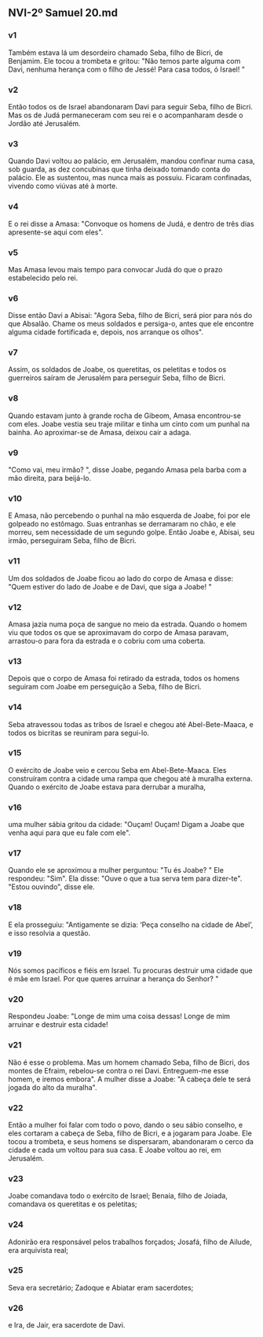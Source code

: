 ## NVI-2º Samuel 20.md
### v1
 Também estava lá um desordeiro chamado Seba, filho de Bicri, de Benjamim. Ele tocou a trombeta e gritou: "Não temos parte alguma com Davi, nenhuma herança com o filho de Jessé! Para casa todos, ó Israel! "
### v2
 Então todos os de Israel abandonaram Davi para seguir Seba, filho de Bicri. Mas os de Judá permaneceram com seu rei e o acompanharam desde o Jordão até Jerusalém.
### v3
 Quando Davi voltou ao palácio, em Jerusalém, mandou confinar numa casa, sob guarda, as dez concubinas que tinha deixado tomando conta do palácio. Ele as sustentou, mas nunca mais as possuiu. Ficaram confinadas, vivendo como viúvas até à morte.
### v4
 E o rei disse a Amasa: "Convoque os homens de Judá, e dentro de três dias apresente-se aqui com eles".
### v5
 Mas Amasa levou mais tempo para convocar Judá do que o prazo estabelecido pelo rei.
### v6
 Disse então Davi a Abisai: "Agora Seba, filho de Bicri, será pior para nós do que Absalão. Chame os meus soldados e persiga-o, antes que ele encontre alguma cidade fortificada e, depois, nos arranque os olhos".
### v7
 Assim, os soldados de Joabe, os queretitas, os peletitas e todos os guerreiros saíram de Jerusalém para perseguir Seba, filho de Bicri.
### v8
 Quando estavam junto à grande rocha de Gibeom, Amasa encontrou-se com eles. Joabe vestia seu traje militar e tinha um cinto com um punhal na bainha. Ao aproximar-se de Amasa, deixou cair a adaga.
### v9
 "Como vai, meu irmão? ", disse Joabe, pegando Amasa pela barba com a mão direita, para beijá-lo.
### v10
 E Amasa, não percebendo o punhal na mão esquerda de Joabe, foi por ele golpeado no estômago. Suas entranhas se derramaram no chão, e ele morreu, sem necessidade de um segundo golpe. Então Joabe e, Abisai, seu irmão, perseguiram Seba, filho de Bicri.
### v11
 Um dos soldados de Joabe ficou ao lado do corpo de Amasa e disse: "Quem estiver do lado de Joabe e de Davi, que siga a Joabe! "
### v12
 Amasa jazia numa poça de sangue no meio da estrada. Quando o homem viu que todos os que se aproximavam do corpo de Amasa paravam, arrastou-o para fora da estrada e o cobriu com uma coberta.
### v13
 Depois que o corpo de Amasa foi retirado da estrada, todos os homens seguiram com Joabe em perseguição a Seba, filho de Bicri.
### v14
 Seba atravessou todas as tribos de Israel e chegou até Abel-Bete-Maaca, e todos os bicritas se reuniram para segui-lo.
### v15
 O exército de Joabe veio e cercou Seba em Abel-Bete-Maaca. Eles construíram contra a cidade uma rampa que chegou até à muralha externa. Quando o exército de Joabe estava para derrubar a muralha,
### v16
 uma mulher sábia gritou da cidade: "Ouçam! Ouçam! Digam a Joabe que venha aqui para que eu fale com ele".
### v17
 Quando ele se aproximou a mulher perguntou: "Tu és Joabe? " Ele respondeu: "Sim". Ela disse: "Ouve o que a tua serva tem para dizer-te". "Estou ouvindo", disse ele.
### v18
 E ela prosseguiu: "Antigamente se dizia: ‘Peça conselho na cidade de Abel’, e isso resolvia a questão.
### v19
 Nós somos pacíficos e fiéis em Israel. Tu procuras destruir uma cidade que é mãe em Israel. Por que queres arruinar a herança do Senhor? "
### v20
 Respondeu Joabe: "Longe de mim uma coisa dessas! Longe de mim arruinar e destruir esta cidade!
### v21
 Não é esse o problema. Mas um homem chamado Seba, filho de Bicri, dos montes de Efraim, rebelou-se contra o rei Davi. Entreguem-me esse homem, e iremos embora". A mulher disse a Joabe: "A cabeça dele te será jogada do alto da muralha".
### v22
 Então a mulher foi falar com todo o povo, dando o seu sábio conselho, e eles cortaram a cabeça de Seba, filho de Bicri, e a jogaram para Joabe. Ele tocou a trombeta, e seus homens se dispersaram, abandonaram o cerco da cidade e cada um voltou para sua casa. E Joabe voltou ao rei, em Jerusalém.
### v23
 Joabe comandava todo o exército de Israel; Benaia, filho de Joiada, comandava os queretitas e os peletitas;
### v24
 Adonirão era responsável pelos trabalhos forçados; Josafá, filho de Ailude, era arquivista real;
### v25
 Seva era secretário; Zadoque e Abiatar eram sacerdotes;
### v26
 e Ira, de Jair, era sacerdote de Davi.
